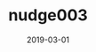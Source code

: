 ---
title: nudge003
articlename: Longer-Term Durability of Using Default Options in the Electronic Health Record to Increase Generic Prescribing Rates
date: 2019-03-01
authors: David Olshan, Charles A. L. Rareshide, Mitesh S. Patel
source: 'https://link.springer.com/article/10.1007/s11606-018-4719-9'
journal: JGIM
topic: Nudges
spotlight: true
---